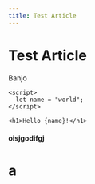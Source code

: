 ```yaml
---
title: Test Article
---
```


# Test Article

Banjo

```
<script>
  let name = "world";
</script>

<h1>Hello {name}!</h1>
```


#### oisjgodifgj

# a